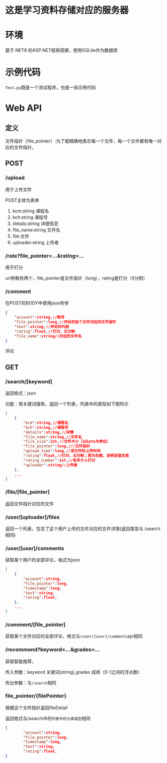 # 这是学习资料存储对应的服务器
# 环境
基于.NET8 的ASP.NET框架搭建，使用SQLite作为数据库
# 示例代码
`Test.py`既是一个测试程序，也是一段示例代码


# Web API

## 定义

文件指针（file_pointer）:为了能精确地表示每一个文件，每一个文件都有唯一对应的文件指针。

## POST

### /upload
用于上传文件

POST主体为表单
1. kcm:string 课程名
2. kch:string 课程号
3. details:string 详细信息
4. file_name:string 文件名
5. file:文件
6. uploader:string 上传者

### /rate?file_pointer=...&rating=...
用于打分

url参数有两个，file_pointer是文件指针（long），rating是打分（5分制）

### /comment
在POST的BODY中使用json传参
```json
{
    "account":string,//账号
    "file_pointer":long,//评论的这个文件对应的文件指针
    "text":string,//评论的内容
    "rating":float,//打分，五分制
    "file_name":string//对应的文件名
}
```
评论

## GET

### /search/[keyword]
返回格式：json

功能：用关键词搜索，返回一个列表，列表中的类型如下图所示
```json
[
    {
        "kcm":string,//课程名
        "kch":string,//课程号
        "details":string,//详情
        "file_name":string,//文件名
        "file_size":int,//文件大小（以byte为单位）
        "file_pointer":long,///文件指针
        "upload_time":long,//该文件的上传时间
        "rating":float,//打分，五分制；若为负数，说明该值无效
        "rating_number":int,//有多少人打分
        "uploader":string//上传者
    },
    ...
]
```

### /file/[file_pointer]
返回文件指针对应的文件


### /user/[uploader]/files
返回一个列表，包含了这个用户上传的文件对应的文件详情(返回类型与  /search  相同)

### /user/[user]/comments
获取某个用户的全部评论，格式为json
```json
[
    {
        "account":string,
        "file_pointer":long,
        "timestamp":long,
        "text":string,
        "rating":float,
    },
    ...
]
```


### /comment/[file_pointer]
获取某个文件对应的全部评论，格式与`/user/[user]/comments`api相同

### /recommend?keyword=...&grades=...
获取智能推荐，

传入参数：keyword 关键词(string),grades 成绩（0-1之间的浮点数）

传出参数：与`/search`相同

### file_pointer/{filePointer}
根据这个文件指针返回fileDetail

返回格式与/search中的`列表中的元素类型`相同

```json
{
        "account":string,
        "file_pointer":long,
        "timestamp":long,
        "text":string,
        "rating":float,
}
```